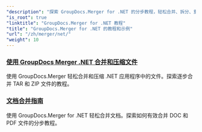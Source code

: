 ```yaml
---
"description": "探索 GroupDocs.Merger for .NET 的分步教程，轻松合并、拆分、重新排列和管理文档。通过详细的示例和专家指导，掌握文档操作技巧。"
"is_root": true
"linktitle": "GroupDocs.Merger for .NET 教程"
"title": "GroupDocs.Merger for .NET 的教程和示例"
"url": "/zh/merger/net/"
"weight": 10
---
```


### [使用 GroupDocs Merger .NET 合并和压缩文件](./merge-and-compress-files/)
使用 GroupDocs.Merger 轻松合并和压缩 .NET 应用程序中的文件。探索逐步合并 TAR 和 ZIP 文件的教程。
### [文档合并指南](./guide-to-document-merging/)
使用 GroupDocs.Merger for .NET 轻松合并文档。探索如何有效合并 DOC 和 PDF 文件的分步教程。